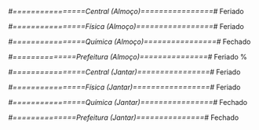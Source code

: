 
*#================Central (Almoço)================#*
Feriado


*#================Física (Almoço)=================#*
Feriado

*#================Química (Almoço)================#*
Fechado

*#==============Prefeitura (Almoço)===============#*
Feriado
%

*#================Central (Jantar)================#*
Feriado


*#================Física (Jantar)=================#*
Feriado

*#================Química (Jantar)================#*
Fechado

*#==============Prefeitura (Jantar)===============#*
Fechado
